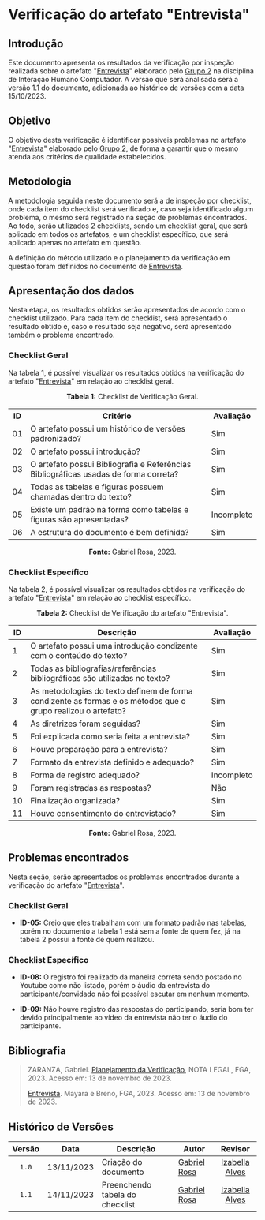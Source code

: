 # Verificação do artefato "Entrevista"



## Introdução 

Este documento apresenta os resultados da verificação por inspeção realizada sobre o artefato "[Entrevista](https://interacao-humano-computador.github.io/2023.2-Ventoy/elicitacao/elicitacao%20de%20requisitos/entrevista/)" elaborado pelo [Grupo 2](https://interacao-humano-computador.github.io/2023.2-Ventoy/) na disciplina de Interação Humano Computador. A versão que será analisada será a versão 1.1 do documento, adicionada ao histórico de versões com a data 15/10/2023.

## Objetivo

O objetivo desta verificação é identificar possíveis problemas no artefato "[Entrevista](https://interacao-humano-computador.github.io/2023.2-Ventoy/elicitacao/elicitacao%20de%20requisitos/entrevista/)" elaborado pelo [Grupo 2](https://interacao-humano-computador.github.io/2023.2-Ventoy/), de forma a garantir que o mesmo atenda aos critérios de qualidade estabelecidos.

## Metodologia

A metodologia seguida neste documento será a de inspeção por checklist, onde cada item do checklist será verificado e, caso seja identificado algum problema, o mesmo será registrado na seção de problemas encontrados. Ao todo, serão utilizados 2 checklists, sendo um checklist geral, que será aplicado em todos os artefatos, e um checklist específico, que será aplicado apenas no artefato em questão.

A definição do método utilizado e o planejamento da verificação em questão foram definidos no documento de [Entrevista](https://interacao-humano-computador.github.io/2023.2-Ventoy/elicitacao/elicitacao%20de%20requisitos/entrevista/).

## Apresentação dos dados

Nesta etapa, os resultados obtidos serão apresentados de acordo com o checklist utilizado. Para cada item do checklist, será apresentado o resultado obtido e, caso o resultado seja negativo, será apresentado também o problema encontrado.

### Checklist Geral

Na tabela 1, é possível visualizar os resultados obtidos na verificação do artefato "[Entrevista](https://interacao-humano-computador.github.io/2023.2-Ventoy/elicitacao/elicitacao%20de%20requisitos/entrevista/)" em relação ao checklist geral.

<div align="center">
<p><b>Tabela 1:</b> Checklist de Verificação Geral.</p>

  <table>
    <tr>
      <th>ID</th>
      <th>Critério</th>
      <th>Avaliação</th>
    </tr>
    <tr>
      <td>01</td>
      <td>O artefato possui um histórico de versões padronizado?</td>
      <td>Sim</td>
    </tr>
    <tr>
      <td>02</td>
      <td>O artefato possui introdução?</td>
      <td>Sim</td>
    </tr>
    <tr>
      <td>03</td>
      <td>O artefato possui Bibliografia e Referências Bibliográficas usadas de forma correta?</td>
      <td>Sim</td>
    </tr>
    <tr>
      <td>04</td>
      <td>Todas as tabelas e figuras possuem chamadas dentro do texto?</td>
      <td>Sim</td>
    </tr>
    <tr>
      <td>05</td>
      <td>Existe um padrão na forma como tabelas e figuras são apresentadas?</td>
      <td>Incompleto</td>
    </tr>
    <tr>
      <td>06</td>
      <td>A estrutura do documento é bem definida?</td>
      <td>Sim</td>
    </tr>
  </table>

<p><b>Fonte:</b> Gabriel Rosa, 2023.</p>
</div>

### Checklist Específico

Na tabela 2, é possível visualizar os resultados obtidos na verificação do artefato "[Entrevista](https://interacao-humano-computador.github.io/2023.2-Ventoy/elicitacao/elicitacao%20de%20requisitos/entrevista/)" em relação ao checklist específico.

<div align="center">
<p><b>Tabela 2:</b> Checklist de Verificação do artefato "Entrevista".</p>

  <table>
  <thead>
    <tr>
      <th>ID</th>
      <th>Descrição</th>
      <th>Avaliação</th>
    </tr>
  </thead>
  <tbody>
    <tr>
      <td>1</td>
      <td>O artefato possui uma introdução condizente com o conteúdo do texto?</td>
      <td>Sim</td>
    </tr>
    <tr>
      <td>2</td>
      <td>Todas as bibliografias/referências bibliográficas são utilizadas no texto?</td>
      <td>Sim</td>
    </tr>
    <tr>
      <td>3</td>
      <td>As metodologias do texto definem de forma condizente as formas e os métodos que o grupo realizou o artefato?</td>
      <td>Sim</td>
    </tr>
    <tr>
      <td>4</td>
      <td>As diretrizes foram seguidas?</td>
      <td>Sim</td>
    </tr>
    <tr>
      <td>5</td>
      <td>Foi explicada como seria feita a entrevista?</td>
      <td>Sim</td>
    </tr>
    <tr>
      <td>6</td>
      <td>Houve preparação para a entrevista?</td>
      <td>Sim</td>
    </tr>
    <tr>
      <td>7</td>
      <td>Formato da entrevista definido e adequado?</td>
      <td>Sim</td>
    </tr>
    <tr>
      <td>8</td>
      <td>Forma de registro adequado?</td>
      <td>Incompleto</td>
    </tr>
    <tr>
      <td>9</td>
      <td>Foram registradas as respostas?</td>
      <td>Não</td>
    </tr>
    <tr>
      <td>10</td>
      <td>Finalização organizada?</td>
      <td>Sim</td>
    </tr>
    <tr>
      <td>11</td>
      <td>Houve consentimento do entrevistado?</td>
      <td>Sim</td>
    </tr>

  </tbody>
</table>

<p><b>Fonte:</b> Gabriel Rosa, 2023.</p>
</div>


## Problemas encontrados

Nesta seção, serão apresentados os problemas encontrados durante a verificação do artefato "[Entrevista](https://interacao-humano-computador.github.io/2023.2-Ventoy/elicitacao/elicitacao%20de%20requisitos/entrevista/)".

### Checklist Geral

- **ID-05:** Creio que eles trabalham com um formato padrão nas tabelas, porém no documento a tabela 1 está sem a fonte de quem fez, já na tabela 2 possui a fonte de quem realizou.


### Checklist Específico

- **ID-08:** O registro foi realizado da maneira correta sendo postado no Youtube como não listado, porém o áudio da entrevista do participante/convidado não foi possível escutar em nenhum momento.

- **ID-09:** Não houve registro das respostas do participando, seria bom ter devido principalmente ao vídeo da entrevista não ter o áudio do participante.

## Bibliografia
>
> ZARANZA, Gabriel. [Planejamento da Verificação](https://github.com/Interacao-Humano-Computador/2023.2-NotaLegal/blob/main/docs/verificacao/Grupo%202/Entrega%202/planejamento-verificacao.md), NOTA LEGAL, FGA, 2023. Acesso em: 13 de novembro de 2023.
>
> [Entrevista](https://interacao-humano-computador.github.io/2023.2-Ventoy/elicitacao/elicitacao%20de%20requisitos/entrevista/). Mayara e Breno, FGA, 2023. Acesso em: 13 de novembro de 2023.

## Histórico de Versões

| Versão | Data   | Descrição     | Autor     |  Revisor        |
| :----: | ------ | ------------- | --------- | :-------------: |
| `1.0`  | 13/11/2023 | Criação do documento  | [Gabriel Rosa](https://github.com/gabrielrosa09) | [Izabella Alves](https://github/izabellaalves)  |
| `1.1`  | 14/11/2023 | Preenchendo tabela do checklist  | [Gabriel Rosa](https://github.com/gabrielrosa09) | [Izabella Alves](https://github/izabellaalves)  |